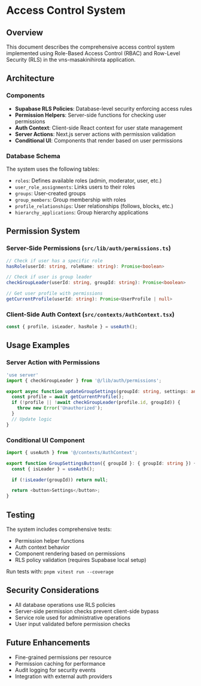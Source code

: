 # Access Control System

## Overview
This document describes the comprehensive access control system implemented using Role-Based Access Control (RBAC) and Row-Level Security (RLS) in the vns-masakinihirota application.

## Architecture

### Components
- **Supabase RLS Policies**: Database-level security enforcing access rules
- **Permission Helpers**: Server-side functions for checking user permissions
- **Auth Context**: Client-side React context for user state management
- **Server Actions**: Next.js server actions with permission validation
- **Conditional UI**: Components that render based on user permissions

### Database Schema
The system uses the following tables:
- `roles`: Defines available roles (admin, moderator, user, etc.)
- `user_role_assignments`: Links users to their roles
- `groups`: User-created groups
- `group_members`: Group membership with roles
- `profile_relationships`: User relationships (follows, blocks, etc.)
- `hierarchy_applications`: Group hierarchy applications

## Permission System

### Server-Side Permissions (`src/lib/auth/permissions.ts`)
```typescript
// Check if user has a specific role
hasRole(userId: string, roleName: string): Promise<boolean>

// Check if user is group leader
checkGroupLeader(userId: string, groupId: string): Promise<boolean>

// Get user profile with permissions
getCurrentProfile(userId: string): Promise<UserProfile | null>
```

### Client-Side Auth Context (`src/contexts/AuthContext.tsx`)
```typescript
const { profile, isLeader, hasRole } = useAuth();
```

## Usage Examples

### Server Action with Permissions
```typescript
'use server'
import { checkGroupLeader } from '@/lib/auth/permissions';

export async function updateGroupSettings(groupId: string, settings: any) {
  const profile = await getCurrentProfile();
  if (!profile || !await checkGroupLeader(profile.id, groupId)) {
    throw new Error('Unauthorized');
  }
  // Update logic
}
```

### Conditional UI Component
```typescript
import { useAuth } from '@/contexts/AuthContext';

export function GroupSettingsButton({ groupId }: { groupId: string }) {
  const { isLeader } = useAuth();

  if (!isLeader(groupId)) return null;

  return <button>Settings</button>;
}
```

## Testing
The system includes comprehensive tests:
- Permission helper functions
- Auth context behavior
- Component rendering based on permissions
- RLS policy validation (requires Supabase local setup)

Run tests with: `pnpm vitest run --coverage`

## Security Considerations
- All database operations use RLS policies
- Server-side permission checks prevent client-side bypass
- Service role used for administrative operations
- User input validated before permission checks

## Future Enhancements
- Fine-grained permissions per resource
- Permission caching for performance
- Audit logging for security events
- Integration with external auth providers
